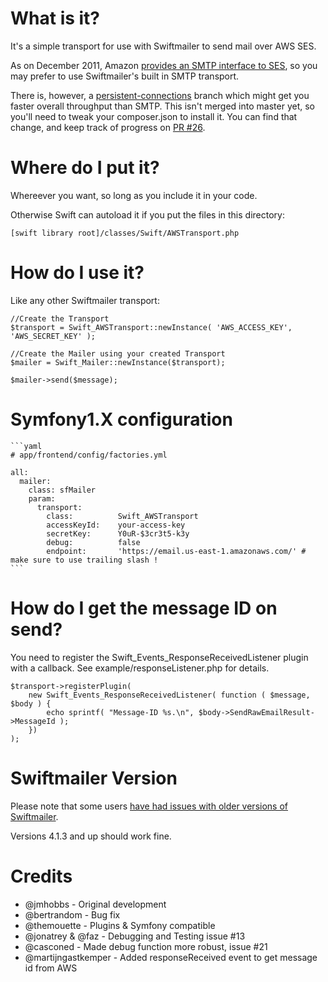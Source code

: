 # What is it?

It's a simple transport for use with Swiftmailer to send mail over AWS SES.

As on December 2011, Amazon [provides an SMTP interface to SES](http://aws.amazon.com/ses/faqs/#21), so you may prefer to use Swiftmailer's built in SMTP transport.

There is, however, a [persistent-connections](https://github.com/jmhobbs/Swiftmailer-Transport--AWS-SES/tree/feature/persistent-connections) branch which might get you faster overall throughput than SMTP.  This isn't merged into master yet, so you'll need to tweak your composer.json to install it.  You can find that change, and keep track of progress on [PR #26](https://github.com/jmhobbs/Swiftmailer-Transport--AWS-SES/pull/26).

# Where do I put it?

Whereever you want, so long as you include it in your code.

Otherwise Swift can autoload it if you put the files in this directory:

    [swift library root]/classes/Swift/AWSTransport.php

# How do I use it?

Like any other Swiftmailer transport:

    //Create the Transport
    $transport = Swift_AWSTransport::newInstance( 'AWS_ACCESS_KEY', 'AWS_SECRET_KEY' );
    
    //Create the Mailer using your created Transport
    $mailer = Swift_Mailer::newInstance($transport);
    
    $mailer->send($message);

# Symfony1.X configuration

    ```yaml
    # app/frontend/config/factories.yml

    all:
      mailer:
        class: sfMailer
        param:
          transport:
            class:          Swift_AWSTransport
            accessKeyId:    your-access-key
            secretKey:      Y0uR-$3cr3t5-k3y
            debug:          false
            endpoint:       'https://email.us-east-1.amazonaws.com/' # make sure to use trailing slash !
    ```

# How do I get the message ID on send?

You need to register the Swift_Events_ResponseReceivedListener plugin with a callback.  See example/responseListener.php for details.

    $transport->registerPlugin(
    	new Swift_Events_ResponseReceivedListener( function ( $message, $body ) {
    		echo sprintf( "Message-ID %s.\n", $body->SendRawEmailResult->MessageId );
    	})
    );

# Swiftmailer Version

Please note that some users [have had issues with older versions of Swiftmailer](https://github.com/jmhobbs/Swiftmailer-Transport--AWS-SES/issues/13).

Versions 4.1.3 and up should work fine.

# Credits

* @jmhobbs - Original development
* @bertrandom - Bug fix
* @themouette - Plugins & Symfony compatible
* @jonatrey & @faz - Debugging and Testing issue #13
* @casconed - Made debug function more robust, issue #21
* @martijngastkemper - Added responseReceived event to get message id from AWS
